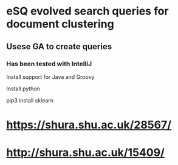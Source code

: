# eSQ evolved search queries for document clustering
## Usese GA to create queries
### Has been tested with IntelliJ
Install support for Java and Groovy

Install python

pip3 install sklearn
# https://shura.shu.ac.uk/28567/
# http://shura.shu.ac.uk/15409/
